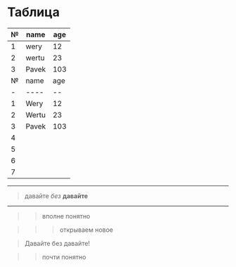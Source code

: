# Таблица

|№|name|age|
|-|----|--|
|1|wery|12|
|2|wertu|23|
|3|Pavek|103|
|№|name|age|comment|
|-|----|--|--|
|1|Wery|12|
|2|Wertu|23|
|3|Pavek|103|
|4||||
|5||||
|6||||
|7||||
---
>давайте *без* __давайте__
***
>>вполне понятно

>>>открываем новое

>Давайте без давайте!

>>почти понятно